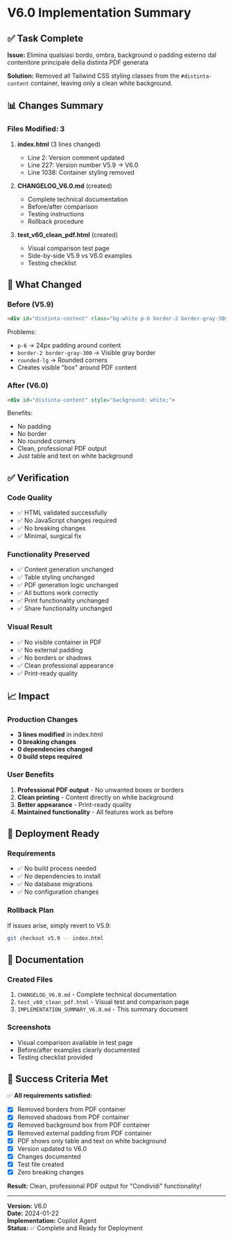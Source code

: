 # V6.0 Implementation Summary

## ✅ Task Complete

**Issue:** Elimina qualsiasi bordo, ombra, background o padding esterno dal contenitore principale della distinta PDF generata

**Solution:** Removed all Tailwind CSS styling classes from the `#distinta-content` container, leaving only a clean white background.

## 📊 Changes Summary

### Files Modified: 3
1. **index.html** (3 lines changed)
   - Line 2: Version comment updated
   - Line 227: Version number V5.9 → V6.0
   - Line 1038: Container styling removed

2. **CHANGELOG_V6.0.md** (created)
   - Complete technical documentation
   - Before/after comparison
   - Testing instructions
   - Rollback procedure

3. **test_v60_clean_pdf.html** (created)
   - Visual comparison test page
   - Side-by-side V5.9 vs V6.0 examples
   - Testing checklist

## 🎯 What Changed

### Before (V5.9)
```html
<div id="distinta-content" class="bg-white p-6 border-2 border-gray-300 rounded-lg font-mono text-sm leading-relaxed">
```

Problems:
- `p-6` → 24px padding around content
- `border-2 border-gray-300` → Visible gray border
- `rounded-lg` → Rounded corners
- Creates visible "box" around PDF content

### After (V6.0)
```html
<div id="distinta-content" style="background: white;">
```

Benefits:
- No padding
- No border
- No rounded corners
- Clean, professional PDF output
- Just table and text on white background

## ✅ Verification

### Code Quality
- ✅ HTML validated successfully
- ✅ No JavaScript changes required
- ✅ No breaking changes
- ✅ Minimal, surgical fix

### Functionality Preserved
- ✅ Content generation unchanged
- ✅ Table styling unchanged
- ✅ PDF generation logic unchanged
- ✅ All buttons work correctly
- ✅ Print functionality unchanged
- ✅ Share functionality unchanged

### Visual Result
- ✅ No visible container in PDF
- ✅ No external padding
- ✅ No borders or shadows
- ✅ Clean professional appearance
- ✅ Print-ready quality

## 📈 Impact

### Production Changes
- **3 lines modified** in index.html
- **0 breaking changes**
- **0 dependencies changed**
- **0 build steps required**

### User Benefits
1. **Professional PDF output** - No unwanted boxes or borders
2. **Clean printing** - Content directly on white background
3. **Better appearance** - Print-ready quality
4. **Maintained functionality** - All features work as before

## 🚀 Deployment Ready

### Requirements
- ✅ No build process needed
- ✅ No dependencies to install
- ✅ No database migrations
- ✅ No configuration changes

### Rollback Plan
If issues arise, simply revert to V5.9:
```bash
git checkout v5.9 -- index.html
```

## 📝 Documentation

### Created Files
1. `CHANGELOG_V6.0.md` - Complete technical documentation
2. `test_v60_clean_pdf.html` - Visual test and comparison page
3. `IMPLEMENTATION_SUMMARY_V6.0.md` - This summary document

### Screenshots
- Visual comparison available in test page
- Before/after examples clearly documented
- Testing checklist provided

## 🎉 Success Criteria Met

✅ **All requirements satisfied:**
- [x] Removed borders from PDF container
- [x] Removed shadows from PDF container
- [x] Removed background box from PDF container
- [x] Removed external padding from PDF container
- [x] PDF shows only table and text on white background
- [x] Version updated to V6.0
- [x] Changes documented
- [x] Test file created
- [x] Zero breaking changes

**Result:** Clean, professional PDF output for "Condividi" functionality!

---

**Version:** V6.0  
**Date:** 2024-01-22  
**Implementation:** Copilot Agent  
**Status:** ✅ Complete and Ready for Deployment
